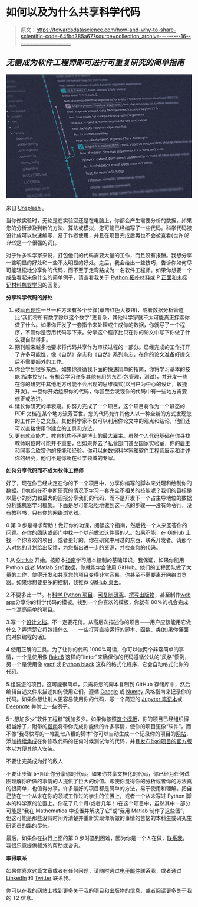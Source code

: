 # 如何以及为什么共享科学代码

> 原文：<https://towardsdatascience.com/how-and-why-to-share-scientific-code-64fbd385a67?source=collection_archive---------16----------------------->

## *无需成为软件工程师即可进行可重复研究的简单指南*

![](img/1f687ab8f415fd26602f3a268b0338dd.png)

来自 [Unsplash](https://unsplash.com/photos/842ofHC6MaI) 。

当你做实验时，无论是在实验室还是在电脑上，你都会产生需要分析的数据。如果您的分析涉及到新的方法、算法或模拟，您可能已经编写了一些代码。科学代码被设计成可以快速编写，易于作者使用，并且在项目完成后再也不会被查看(也许*设计的*是一个很强的词)。

对于许多科学家来说，打包他们的代码需要大量的工作，而且没有报酬。我想分享一些明显的好处和一些不太明显的好处。之后，我会给出一些技巧，告诉你如何尽可能轻松地分享你的代码，而不至于走弯路成为一名软件工程师。如果你想要一个成品看起来像什么的简单例子，请查看我关于 [Python 拓扑材料](https://github.com/ncfrey/pytopomat)或 P [正面和未标记材料机器学习](https://github.com/ncfrey/pumml)的回复。

**分享科学代码的好处**

1.  鼓励[再现性](https://www.nature.com/news/why-scientists-must-share-their-research-code-1.20504)一旦一种方法有多个步骤(单击红色大按钮)，或者数据分析管道比“我们将所有数字除以这个数字”更复杂，其他科学家就不太可能真正探索你做了什么。如果你开发了一套指令来处理或生成你的数据，你就写了一个程序，不管你是否用代码写下来。分享这个程序比只在你的论文中写下你做了什么要自然得多。
2.  期刊越来越多地要求将代码共享作为审核过程的一部分。已经完成的工作打开了许多可能性，像《自然》杂志和《自然》系列杂志，在你的论文准备好提交后不需要额外的工作。
3.  你会学到很多东西。如果你遵循我下面的快速简单的指南，你将学习基本的技能(版本控制)，有机会学习许多其他有用的东西(包管理，测试)，并开发一些在你的研究中其他地方可能不会出现的思维模式(以用户为中心的设计，敏捷开发)。一旦你开始组织你的代码，你甚至会发现你的代码中有一些地方需要修正或改进。
4.  延长你研究的半衰期。你努力完成了一个项目，这个项目将作为一个静态的 PDF 文档在某个地方流芳百世。您的代码允许其他人以一种全新的方式发现您的工作并与之交互。其他科学家不仅可以利用你论文中的观点和结论，他们还可以直接使用你建立的工具和方法。
5.  更有就业能力。教育机构不再是博士的最大雇主。虽然个人代码基础在你寻找教师职位时可能并不重要，但如果你去了私营部门甚至国家实验室，你的雇主和同事会欣赏你的技能和经验。你可以向数据科学家和软件工程师展示和讲述你的研究，他们不是你所在科学领域的专家。

**如何分享代码而不成为软件工程师**

好了，现在你已经决定在你的下一个项目中，分享你编写的脚本来处理和绘制你的数据。你如何在不中断研究的情况下学习一套完全不相关的技能呢？我们的目标是以最小的努力和最大的回报分享我们的代码，而不是开发下一个占主导地位的数据分析或机器学习框架。下面是尽可能轻松地做到这一点的步骤——没有命令行，没有教科书，只有你的网络浏览器。

0.第 0 步是寻求帮助！做好你的功课，阅读这个指南，然后找一个人来回答你的问题。在你的团队或部门中找一个以前做过这件事的人。如果不能，在 [GitHub](https://github.com/) 上找一个你喜欢的项目，或者更好的，你在研究中用过的东西，联系开发者。请那个人对您的计划给出反馈，为您指出进一步的资源，并检查您的代码。

1.从 [GitHub](https://guides.github.com/activities/hello-world/) 开始。按照本[指南](https://guides.github.com/activities/hello-world/)学习版本控制的基础知识。我保证，如果你能用 Python 或者 Matlab 分析数据，你就能学会使用 GitHub。他们的工程团队做了大量的工作，使得开发和共享您的项目变得非常容易。你甚至不需要离开网络浏览器。如果你想要更多的控制，我推荐 [GitHub 桌面](https://desktop.github.com/)。

2.不要多此一举。有[科学 Python 项目](https://github.com/NSLS-II/scientific-python-cookiecutter)、[可复制研究](https://github.com/gchure/reproducible_research)、[撰写出版物](https://github.com/AndrewGYork/publication_template)，甚至制作[web app](https://github.com/danielhomola/science_flask)分享你的科学代码的模板。找到一个你喜欢的模板，你就有 80%的机会完成一个漂亮简单的项目。

3.写一个[设计文档](https://blog.bit.ai/software-design-document/)。不一定要花俏。从高层次描述你的项目——用户应该能用它做什么？弄清楚它将包括什么——一些打算直接运行的脚本、函数、类(如果你懂面向对象编程的话)。

4.使用正确的工具。为了让你的代码 1000%可读，你可以做两个非常简单的事情，一个是使用像 [flake8](https://flake8.pycqa.org/en/latest/) 这样的“linter”来确保你的代码遵循公认的“风格”惯例，另一个是使用像 [yapf](https://github.com/google/yapf) 或 [Python black](https://github.com/psf/black) 这样的格式化程序，它会自动格式化你的代码。

5.组装您的项目。这可能很简单，只需将您的脚本复制到 GitHub 存储库中，然后编辑自述文件来描述如何使用它们。遵循 [Google](https://google.github.io/styleguide/pyguide.html#s3.8-comments-and-docstrings) 或 [Numpy](https://numpydoc.readthedocs.io/en/latest/format.html) 风格指南来记录你的代码。如果你想让别人更容易使用你的代码，写一个简短的 [Jupyter 笔记本](https://jupyter.org/try)或 [Deepnote](https://deepnote.com/) 并附上一些例子。

5+.想加多少“软件工程糖”就加多少。如果你按照[这个模板](https://github.com/NSLS-II/scientific-python-cookiecutter)，你的项目已经组织得相当好了，附带的[指南](https://nsls-ii.github.io/scientific-python-cookiecutter/index.html)将带你完成你能做的许多事情，使你的项目更像“软件”，而不像“我尽快写的一堆乱七八糟的脚本”你可以自动生成一个记录你的项目的[网站](https://nsls-ii.github.io/scientific-python-cookiecutter/writing-docs.html)，添加[持续集成](https://nsls-ii.github.io/scientific-python-cookiecutter/ci.html)在你修改代码的任何时候测试你的代码，并且[发布你的项目的官方版本](https://nsls-ii.github.io/scientific-python-cookiecutter/publishing-releases.html)以方便其他人安装。

不要让完美成为好的敌人

不要让步骤 5+阻止你分享你的代码。如果你共享文档化的代码，你已经为任何试图理解你所做的事情的人提供了巨大的价值。即使你觉得你的分析或者你的方法真的很简单，也值得分享。许多最好的项目都是简单的方法，易于使用和理解。把自己放在一个从未在你的领域工作过的学生的位置上，或者一个从未写过 Python 脚本的科学家的位置上。你花了几个月(或者几年！)在这个项目中，虽然其中一部分可能是“我在 Mathematica 中设置并解决了它”或“我用 Matlab 制作了这些图”，但这可能是那些没有时间弄清楚并重新实现你所做的事情的苦恼的本科生或研究生研究员的路的尽头。

最后，如果你在执行上面的第 0 步时遇到困难，因为你是一个人在做，[联系我](https://ncfrey.github.io/contact/)。我很乐意提供额外的帮助或咨询。

**取得联系**

如果你喜欢这篇文章或者有任何问题，请随时通过[电子邮件](mailto:n.frey@seas.upenn.edu)联系我，或者通过 [LinkedIn](https://www.linkedin.com/in/ncfrey) 和 [Twitter](https://twitter.com/nc_frey) 联系我。

你可以在我的网站上找到更多关于我的项目和出版物的信息，或者阅读更多关于我的 T2 信息。